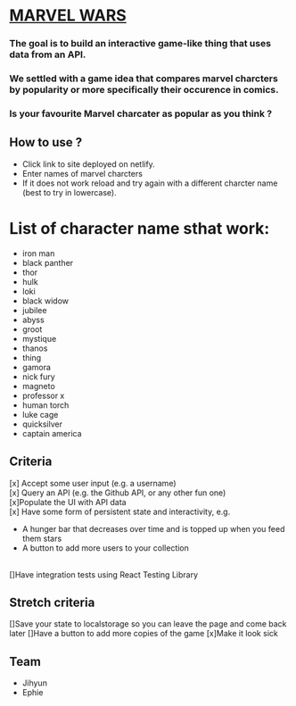 # [MARVEL WARS](https://marvel-wars.netlify.app/) 
###  The goal is to build an interactive game-like thing that uses data from an API.
###  We settled with a game idea that compares marvel charcters by popularity or more specifically their occurence in comics. 
### Is your favourite Marvel charcater as popular as you think ?


## How to use ?
- Click link to site deployed on netlify.
- Enter names of marvel charcters 
- If it does not work reload and try again with a different charcter name (best to try in lowercase). 

# List of character name sthat work:

- iron man 
- black panther 
- thor
- hulk 
- loki 
- black widow
- jubilee
- abyss
- groot
- mystique
- thanos 
- thing
- gamora 
- nick fury
- magneto 
- professor x 
- human torch 
- luke cage 
- quicksilver
- captain america 

 ## Criteria
[x] Accept some user input (e.g. a username)
<br>
[x] Query an API (e.g. the Github API, or any other fun one)
<br>
[x]Populate the UI with API data
<br>
[x] Have some form of persistent state and interactivity, e.g.
<br>
- A hunger bar that decreases over time and is topped up when you feed them stars
- A button to add more users to your collection
<br>
[]Have integration tests using React Testing Library


 ## Stretch criteria
[]Save your state to localstorage so you can leave the page and come back later
[]Have a button to add more copies of the game
[x]Make it look sick

## Team
* Jihyun 
* Ephie 
